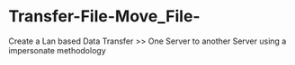 # Transfer-File-Move_File-
Create a Lan based Data Transfer >> One Server to another Server using a impersonate methodology
